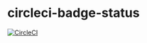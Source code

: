 # circleci-badge-status

[![CircleCI](https://circleci.com/gh/ganezasan/circleci-badge-status/tree/test%2Fneedssetup.svg?style=svg&circle-token=e9e9ec49ab6a2e99d734a4cb5dc61da56a95f732)](https://circleci.com/gh/ganezasan/circleci-badge-status/tree/test%2Fneedssetup)
